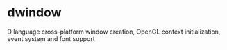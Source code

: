 # dwindow
D language cross-platform window creation, OpenGL context initialization, event system and font support

